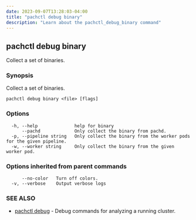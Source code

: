 ```yaml
---
date: 2023-09-07T13:28:03-04:00
title: "pachctl debug binary"
description: "Learn about the pachctl_debug_binary command"
---
```


## pachctl debug binary

Collect a set of binaries.

### Synopsis

Collect a set of binaries.

```
pachctl debug binary <file> [flags]
```

### Options

```
  -h, --help              help for binary
      --pachd             Only collect the binary from pachd.
  -p, --pipeline string   Only collect the binary from the worker pods for the given pipeline.
  -w, --worker string     Only collect the binary from the given worker pod.
```

### Options inherited from parent commands

```
      --no-color   Turn off colors.
  -v, --verbose    Output verbose logs
```

### SEE ALSO

* [pachctl debug](../pachctl_debug)	 - Debug commands for analyzing a running cluster.


